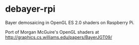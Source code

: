 debayer-rpi
===========

Bayer demosaicing in OpenGL ES 2.0 shaders on Raspberry Pi.

Port of Morgan McGuire's OpenGL shaders at http://graphics.cs.williams.edu/papers/BayerJGT09/
